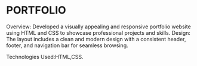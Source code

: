 # PORTFOLIO

Overview: Developed a visually appealing and responsive portfolio website using HTML and CSS to showcase professional projects and skills.
Design: The layout includes a clean and modern design with a consistent header, footer, and navigation bar for seamless browsing.

Technologies Used:HTML,CSS.
